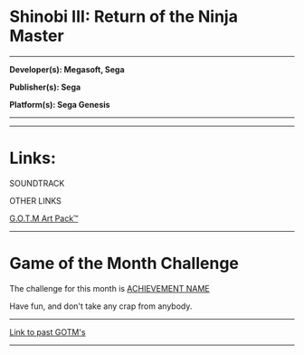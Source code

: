 # Shinobi III: Return of the Ninja Master
------
**Developer(s): Megasoft, Sega**

**Publisher(s): Sega**

**Platform(s): Sega Genesis**

------



------

# Links:

SOUNDTRACK

OTHER LINKS

[G.O.T.M Art Pack™]()

------

# Game of the Month Challenge

The challenge for this month is [ACHIEVEMENT NAME]() 

Have fun, and don't take any crap from anybody. 

------
[Link to past GOTM's](https://retropie.org.uk/forum/topic/17174/game-of-the-month-links)	

------